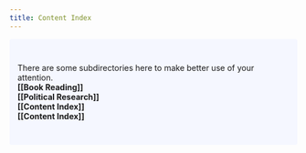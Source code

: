 ```yaml
---
title: Content Index
---
```

<p style="padding: 3em 1em; background: #f5f7ff; border-radius: 4px;">
  There are some subdirectories here to make better use of your attention. <br>
  <span style="font-weight: bold">[[Book Reading]]</span><br>
  <span style="font-weight: bold">[[Political Research]]</span><br>
  <span style="font-weight: bold">[[Content Index]]</span><br>
  <span style="font-weight: bold">[[Content Index]]</span><br>
</p>
